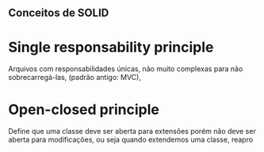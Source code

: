 ## Conceitos de SOLID

# Single responsability principle
Arquivos com responsabilidades únicas, não muito complexas para não sobrecarregá-las, (padrão antigo: MVC),

# Open-closed principle
Define que uma classe deve ser aberta para extensões porém não deve ser aberta para modificações, ou seja
quando extendemos uma classe, reapro